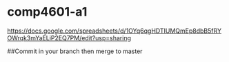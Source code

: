 # comp4601-a1
https://docs.google.com/spreadsheets/d/1OYq6qgHDTIUMQmEp8dbB5fRYOWrqk3mYaELiP2EQ7PM/edit?usp=sharing

##Commit in your branch then merge to master